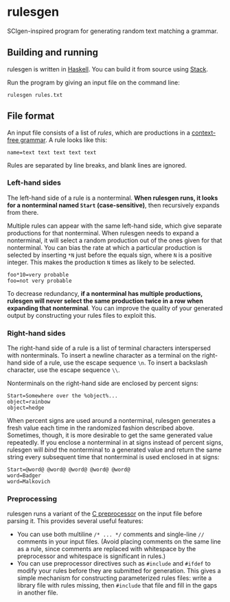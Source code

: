 # rulesgen
SCIgen-inspired program for generating random text matching a grammar.

## Building and running
rulesgen is written in [Haskell](http://haskell.org/). You can build it from source using [Stack](http://haskellstack.org/).

Run the program by giving an input file on the command line:

    rulesgen rules.txt

## File format
An input file consists of a list of _rules_, which are productions in a [context-free grammar](http://en.wikipedia.org/wiki/Context-free_grammar). A rule looks like this:

    name=text text text text text

Rules are separated by line breaks, and blank lines are ignored.

### Left-hand sides
The left-hand side of a rule is a nonterminal. **When rulesgen runs, it looks for a nonterminal named `Start` (case-sensitive)**, then recursively expands from there.

Multiple rules can appear with the same left-hand side, which give separate productions for that nonterminal. When rulesgen needs to expand a nonterminal, it will select a random production out of the ones given for that nonterminal. You can bias the rate at which a particular production is selected by inserting `*N` just before the equals sign, where `N` is a positive integer. This makes the production `N` times as likely to be selected.

    foo*10=very probable
    foo=not very probable

To decrease redundancy, **if a nonterminal has multiple productions, rulesgen will never select the same production twice in a row when expanding that nonterminal**. You can improve the quality of your generated output by constructing your rules files to exploit this.

### Right-hand sides
The right-hand side of a rule is a list of terminal characters interspersed with nonterminals. To insert a newline character as a terminal on the right-hand side of a rule, use the escape sequence `\n`. To insert a backslash character, use the escape sequence `\\`.

Nonterminals on the right-hand side are enclosed by percent signs:

    Start=Somewhere over the %object%...
    object=rainbow
    object=hedge

When percent signs are used around a nonterminal, rulesgen generates a fresh value each time in the randomized fashion described above. Sometimes, though, it is more desirable to get the same generated value repeatedly. If you enclose a nonterminal in at signs instead of percent signs, rulesgen will _bind_ the nonterminal to a generated value and return the same string every subsequent time that nonterminal is used enclosed in at signs:

    Start=@word@ @word@ @word@ @word@ @word@
    word=Badger
    word=Malkovich

### Preprocessing
rulesgen runs a variant of the [C preprocessor](http://en.wikipedia.org/wiki/C_preprocessor) on the input file before parsing it. This provides several useful features:
* You can use both multiline `/* ... */` comments and single-line `//` comments in your input files. (Avoid placing comments on the same line as a rule, since comments are replaced with whitespace by the preprocessor and whitespace is significant in rules.)
* You can use preprocessor directives such as `#include` and `#ifdef` to modify your rules before they are submitted for generation. This gives a simple mechanism for constructing parameterized rules files: write a library file with rules missing, then `#include` that file and fill in the gaps in another file.
